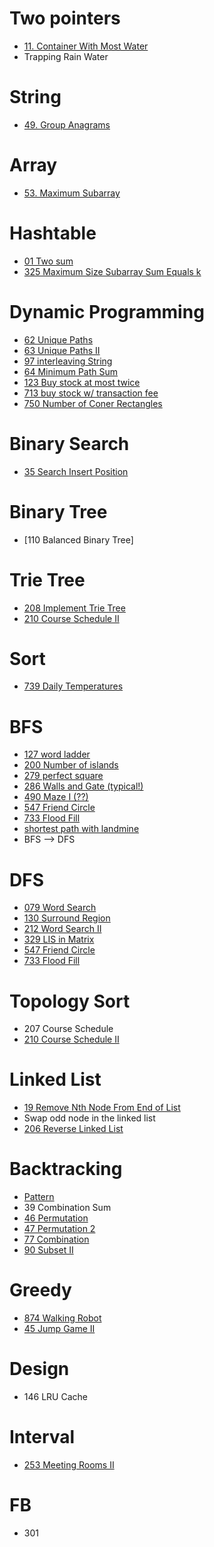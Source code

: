 # Two pointers
 * [11. Container With Most Water](./Algorithm/011_ContainerWithMostWater.py)
 * Trapping Rain Water

# String
 * [49. Group Anagrams](./Algorithm/049_Group_Anagrams.py)

# Array
 * [53. Maximum Subarray](./Algorithm/053_Maximum_Subarray.py)

# Hashtable
 * [01 Two sum](./Algorithm/001_TwoSum.py)
 * [325 Maximum Size Subarray Sum Equals k](./Algorithm/325_Maximum_Size_Subarray_Sum_Equals_k.py)

# Dynamic Programming
 * [62 Unique Paths](./Algorithm/062_Unique_Path.py)
 * [63 Unique Paths II](./Algorithm/063_Unique_Path_II.py)
 * [97 interleaving String](./Algorithm/097_Interleaving_String.py)
 * [64 Minimum Path Sum](./Algorithm/064_Min_Path_Sum.py)
 * [123 Buy stock at most twice](./Algorithm/123_Buy_Stock_At_Most_Twice.py)
 * [713 buy stock w/ transaction fee](./Algorithm/714_Best_Time_to_Buy_and_Sell_Stock_with_Transaction_Fee.py)
 * [750 Number of Coner Rectangles](./Algorithm/750_Number_Of_Corner_Rectangle.py)

# Binary Search
 * [35 Search Insert Position](./Algorithm/035_Search_Insert_Position.py)

# Binary Tree
 * [110 Balanced Binary Tree]

# Trie Tree
* [208 Implement Trie Tree](./Algorithm/208_Implement_Trie_Tree.py)
* [210 Course Schedule II](./Algorithm/210_Course_Schedule_II.py)


# Sort
 * [739 Daily Temperatures](./Algorithm/739_daily_temperature.py)

# BFS
 * [127 word ladder](./Algorithm/127_Word_Ladder.py)
 * [200 Number of islands](./Algorithm/200_Number_Of_Island.py)
 * [279 perfect square](./Algorithm/279_Perfect_Square.py)
 * [286 Walls and Gate (typical!)](./Algorithm/286_Walls_And_Gates.py)
 * [490 Maze I (??)](./Algorithm/490_The_Maze.py)
 * [547 Friend Circle](./Algorithm/547_Friend_Circle.py)
 * [733 Flood Fill ](./Algorithm/733_Flood_FIll.py)
 * [shortest path with landmine](./Algorithm/shortest_path_mine.py)
 * BFS --> DFS

# DFS
 * [079 Word Search](./Algorithm/079_Word_Search.py)
 * [130 Surround Region](./Algorithm/130_Surround_Region.py)
 * [212 Word Search II](./Algorithm/212_Word_Search_II.py)
 * [329 LIS in Matrix](./Algorithm/329_LIS_In_Matrix.py)
 * [547 Friend Circle](./Algorithm/547_Friend_Circle.py)
 * [733 Flood Fill](./Algorithm/733_Flood_FIll.py)

# Topology Sort
 * 207 Course Schedule
 * [210 Course Schedule II](./Algorithm/210_Course_Schedule_II.py)

# Linked List
 * [19 Remove Nth Node From End of List](./Algorithm/019_Remove_Nth_Node_From_End.py)
 * Swap odd node in the linked list
 * [206 Reverse Linked List](./Algorithm/206_Reverse_Linked_List.py)

# Backtracking
 * [Pattern]()
 * 39 Combination Sum
 * [46 Permutation](./Algorithm/046_Permutation.py)
 * [47 Permutation 2](./Algorithm/047_Permutation_II.py)
 * [77 Combination](./Algorithm/077_Combination.py)
 * [90 Subset II](./Algorithm/090_Subset_II.py)

# Greedy
 * [874 Walking Robot](./Algorithm/874_Walking_Robot.py)
 * [45 Jump Game II](./Algorithm/045_Jump_Game_II.py)

# Design
 * 146 LRU Cache

# Interval
 * [253 Meeting Rooms II](./Algorithm/253_Meeting_Rooms_II.py)

# FB
 * 301

